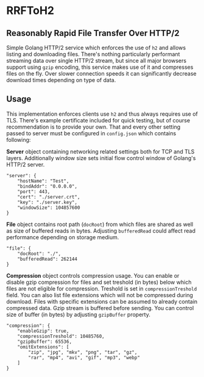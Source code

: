 # RRFToH2

## Reasonably Rapid File Transfer Over HTTP/2
Simple Golang HTTP/2 service which enforces the use of `h2` and allows listing and downloading files.
There's nothing particularly performant streaming data over single HTTP/2 stream, but since all major 
browsers support using `gzip` encoding, this service makes use of it and compresses files on the fly.
Over slower connection speeds it can significantly decrease download times depending on type of data.

## Usage
This implementation enforces clients use `h2` and thus always requires use of TLS. There's example 
certificate included for quick testing, but of course recommendation is to provide your own. That 
and every other setting passed to server must be configured in `config.json` which contains following:

**Server** object containing networking related settings both for TCP and TLS layers. Additionally window 
size sets initial flow control window of Golang's HTTP/2 server.
```
"server": {
    "hostName": "Test",
    "bindAddr": "0.0.0.0",
    "port": 443,
    "cert": "./server.crt",
    "key": "./server.key",
    "windowSize": 104857600
}
```

**File** object contains root path (`docRoot`) from which files are shared as well as size of buffered reads 
in bytes. Adjusting `bufferedRead` could affect read performance depending on storage medium.
```
"file": {
    "docRoot": "./",
    "bufferedRead": 262144
}
```

**Compression** object controls compression usage. You can enable or disable gzip compression for files 
and set treshold (in bytes) below which files are not eligible for compression. Treshold is set in
`compressionTreshold` field. You can also list file extensions which will not be compressed during 
download. Files with specific extensions can be assumed to already contain compressed data. Gzip 
stream is buffered before sending. You can control size of buffer (in bytes) by adjusting 
`gzipBuffer` property.
```
"compression": {
    "enableGzip": true,
    "compressionTreshold": 10485760,
    "gzipBuffer": 65536,
    "omitExtensions": [
        "zip", "jpg", "mkv", "png", "tar", "gz", 
        "rar", "mp4", "avi", "gif", "mp3", "webp"
    ]
}
```